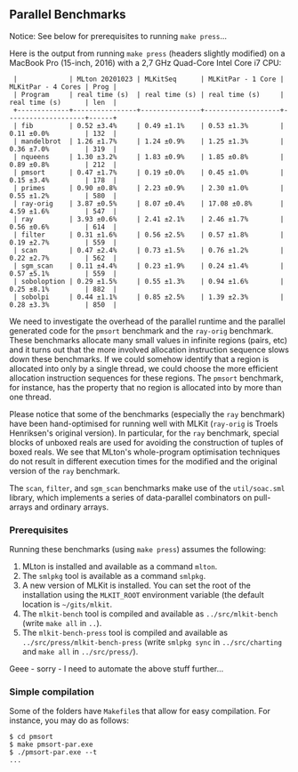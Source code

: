 ## Parallel Benchmarks

Notice: See below for prerequisites to running `make press`...

Here is the output from running `make press` (headers slightly
modified) on a MacBook Pro (15-inch, 2016) with a 2,7 GHz Quad-Core
Intel Core i7 CPU:

```
 |             | MLton 20201023 | MLKitSeq      | MLKitPar - 1 Core | MLKitPar - 4 Cores | Prog |
 | Program     | real time (s)  | real time (s) | real time (s)     | real time (s)      | len  |
 +-------------+----------------+---------------+-------------------+--------------------+------+
 | fib         | 0.52 ±3.4%     | 0.49 ±1.1%    | 0.53 ±1.3%        | 0.11 ±0.0%         | 132  |
 | mandelbrot  | 1.26 ±1.7%     | 1.24 ±0.9%    | 1.25 ±1.3%        | 0.36 ±7.0%         | 319  |
 | nqueens     | 1.30 ±3.2%     | 1.83 ±0.9%    | 1.85 ±0.8%        | 0.89 ±0.8%         | 212  |
 | pmsort      | 0.47 ±1.7%     | 0.19 ±0.0%    | 0.45 ±1.0%        | 0.15 ±3.4%         | 178  |
 | primes      | 0.90 ±0.8%     | 2.23 ±0.9%    | 2.30 ±1.0%        | 0.55 ±1.2%         | 580  |
 | ray-orig    | 3.87 ±0.5%     | 8.07 ±0.4%    | 17.08 ±0.8%       | 4.59 ±1.6%         | 547  |
 | ray         | 3.93 ±0.6%     | 2.41 ±2.1%    | 2.46 ±1.7%        | 0.56 ±0.6%         | 614  |
 | filter      | 0.31 ±1.6%     | 0.56 ±2.5%    | 0.57 ±1.8%        | 0.19 ±2.7%         | 559  |
 | scan        | 0.47 ±2.4%     | 0.73 ±1.5%    | 0.76 ±1.2%        | 0.22 ±2.7%         | 562  |
 | sgm_scan    | 0.11 ±4.4%     | 0.23 ±1.9%    | 0.24 ±1.4%        | 0.57 ±5.1%         | 559  |
 | soboloption | 0.29 ±1.5%     | 0.55 ±1.3%    | 0.94 ±1.6%        | 0.25 ±8.1%         | 882  |
 | sobolpi     | 0.44 ±1.1%     | 0.85 ±2.5%    | 1.39 ±2.3%        | 0.28 ±3.3%         | 850  |
```

We need to investigate the overhead of the parallel runtime and the
parallel generated code for the `pmsort` benchmark and the `ray-orig`
benchmark. These benchmarks allocate many small values in infinite
regions (pairs, etc) and it turns out that the more involved
allocation instruction sequence slows down these benchmarks. If we
could somehow identify that a region is allocated into only by a
single thread, we could choose the more efficient allocation
instruction sequences for these regions. The `pmsort` benchmark, for
instance, has the property that no region is allocated into by more
than one thread.

Please notice that some of the benchmarks (especially the `ray`
benchmark) have been hand-optimised for running well with MLKit
(`ray-orig` is Troels Henriksen's original version). In particular,
for the `ray` benchmark, special blocks of unboxed reals are used for
avoiding the construction of tuples of boxed reals. We see that
MLton's whole-program optimisation techniques do not result in
different execution times for the modified and the original version of
the `ray` benchmark.

The `scan`, `filter`, and `sgm_scan` benchmarks make use of the
`util/soac.sml` library, which implements a series of data-parallel
combinators on pull-arrays and ordinary arrays.

### Prerequisites

Running these benchmarks (using `make press`) assumes the following:

1. MLton is installed and available as a command `mlton`.
2. The `smlpkg` tool is available as a command `smlpkg`.
3. A new version of MLKit is installed. You can set the root of the installation using the `MLKIT_ROOT` environment variable (the default location is `~/gits/mlkit`.
4. The `mlkit-bench` tool is compiled and available as `../src/mlkit-bench` (write `make all` in `..`).
5. The `mlkit-bench-press` tool is compiled and available as `../src/press/mlkit-bench-press` (write `smlpkg sync` in `../src/charting` and `make all` in `../src/press/`).

Geee - sorry - I need to automate the above stuff further...

### Simple compilation

Some of the folders have `Makefile`s that allow for easy compilation. For instance, you may do as follows:

```
$ cd pmsort
$ make pmsort-par.exe
$ ./pmsort-par.exe --t
...
```

